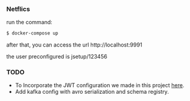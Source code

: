 ### Netflics


run the command:

```bash
$ docker-compose up 
```

after that, you can access the url http://localhost:9991

the user preconfigured is jsetup/123456

### TODO
* To Incorporate the JWT configuration we made in this project [here](https://github.com/robsonmrsp/spring-security-with-jwt).
* Add kafka config with avro serialization and schema registry.